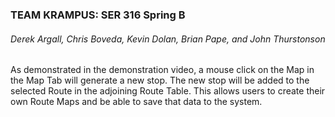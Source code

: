 ### TEAM KRAMPUS: SER 316 Spring B

###### Derek Argall, Chris Boveda, Kevin Dolan, Brian Pape, and John Thurstonson

As demonstrated in the demonstration video, a mouse click on the Map in the Map Tab will generate a new stop.
The new stop will be added to the selected Route in the adjoining Route Table.
This allows users to create their own Route Maps and be able to save that data to the system.


